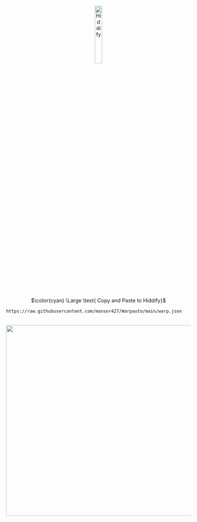 <p align="center">
  <img src="https://github.com/mansor427/Warp-Autosub/blob/main/hiddify.png" alt="Hiddify" width="20%" />
</p> 

<p align="center">$\color{cyan} \Large \text{ Copy and Paste to Hiddify}$</p>

```
https://raw.githubusercontent.com/mansor427/Warpauto/main/warp.json
```

<p align="center">
  <br><img src="./QR.gif" width="520px">
</p>
